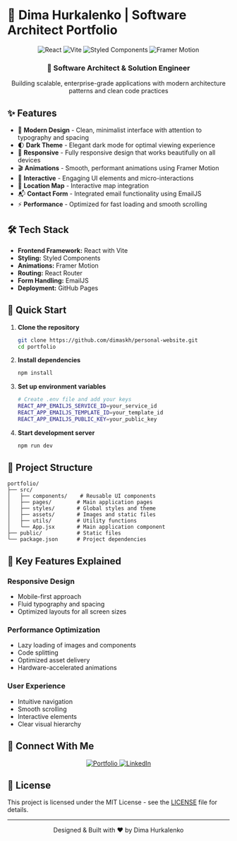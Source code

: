 # 🎨 Dima Hurkalenko | Software Architect Portfolio

<div align="center">
  <img src="https://img.shields.io/badge/React-20232A?style=for-the-badge&logo=react&logoColor=61DAFB" alt="React" />
  <img src="https://img.shields.io/badge/Vite-B73BFE?style=for-the-badge&logo=vite&logoColor=FFD62E" alt="Vite" />
  <img src="https://img.shields.io/badge/styled--components-DB7093?style=for-the-badge&logo=styled-components&logoColor=white" alt="Styled Components" />
  <img src="https://img.shields.io/badge/Framer-black?style=for-the-badge&logo=framer&logoColor=blue" alt="Framer Motion" />
</div>

<div align="center">
  <h3>🚀 Software Architect & Solution Engineer</h3>
  <p>Building scalable, enterprise-grade applications with modern architecture patterns and clean code practices</p>
</div>

## ✨ Features

- 🎯 **Modern Design** - Clean, minimalist interface with attention to typography and spacing
- 🌓 **Dark Theme** - Elegant dark mode for optimal viewing experience
- 📱 **Responsive** - Fully responsive design that works beautifully on all devices
- 🎬 **Animations** - Smooth, performant animations using Framer Motion
- 📝 **Interactive** - Engaging UI elements and micro-interactions
- 📍 **Location Map** - Interactive map integration
- 📬 **Contact Form** - Integrated email functionality using EmailJS
- ⚡ **Performance** - Optimized for fast loading and smooth scrolling

## 🛠️ Tech Stack

- **Frontend Framework:** React with Vite
- **Styling:** Styled Components
- **Animations:** Framer Motion
- **Routing:** React Router
- **Form Handling:** EmailJS
- **Deployment:** GitHub Pages

## 🚀 Quick Start

1. **Clone the repository**

   ```bash
   git clone https://github.com/dimaskh/personal-website.git
   cd portfolio
   ```

2. **Install dependencies**

   ```bash
   npm install
   ```

3. **Set up environment variables**

   ```bash
   # Create .env file and add your keys
   REACT_APP_EMAILJS_SERVICE_ID=your_service_id
   REACT_APP_EMAILJS_TEMPLATE_ID=your_template_id
   REACT_APP_EMAILJS_PUBLIC_KEY=your_public_key
   ```

4. **Start development server**
   ```bash
   npm run dev
   ```

## 📁 Project Structure

```
portfolio/
├── src/
│   ├── components/    # Reusable UI components
│   ├── pages/        # Main application pages
│   ├── styles/       # Global styles and theme
│   ├── assets/       # Images and static files
│   ├── utils/        # Utility functions
│   └── App.jsx       # Main application component
├── public/           # Static files
└── package.json      # Project dependencies
```

## 🌟 Key Features Explained

### Responsive Design

- Mobile-first approach
- Fluid typography and spacing
- Optimized layouts for all screen sizes

### Performance Optimization

- Lazy loading of images and components
- Code splitting
- Optimized asset delivery
- Hardware-accelerated animations

### User Experience

- Intuitive navigation
- Smooth scrolling
- Interactive elements
- Clear visual hierarchy

## 🔗 Connect With Me

<div align="center">
  <a href="https://dimaskh.github.io/personal-website" target="_blank">
    <img src="https://img.shields.io/badge/Portfolio-000000?style=for-the-badge&logo=About.me&logoColor=white" alt="Portfolio" />
  </a>
  <a href="https://www.linkedin.com/in/dimagurkalenko/" target="_blank">
    <img src="https://img.shields.io/badge/LinkedIn-0077B5?style=for-the-badge&logo=linkedin&logoColor=white" alt="LinkedIn" />
  </a>
</div>

## 📄 License

This project is licensed under the MIT License - see the [LICENSE](LICENSE) file for details.

---

<div align="center">
  <p>Designed & Built with ❤️ by Dima Hurkalenko</p>
</div>
